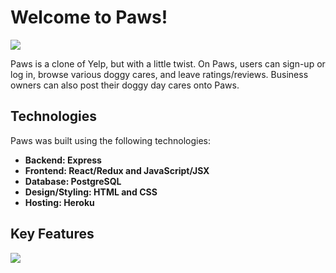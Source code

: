 <h1>Welcome to Paws!</h1>

<img src="https://i.postimg.cc/wjTP5Nff/Screen-Shot-2022-07-04-at-6-45-21-PM.png"></img>

Paws is a clone of Yelp, but with a little twist. On Paws, users can sign-up or log in, browse various doggy cares, and leave ratings/reviews. Business owners can also post their doggy day cares onto Paws.

## Technologies

Paws was built using the following technologies:
* **Backend: Express**
* **Frontend: React/Redux and JavaScript/JSX**
* **Database: PostgreSQL**
* **Design/Styling: HTML and CSS**
* **Hosting: Heroku**

## Key Features

<img src="https://i.postimg.cc/TYWjz3yd/Screen-Shot-2022-07-04-at-7-11-56-PM.png"></img>



